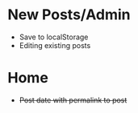 # New Posts/Admin

- Save to localStorage
- Editing existing posts

# Home

- ~~Post date with permalink to post~~